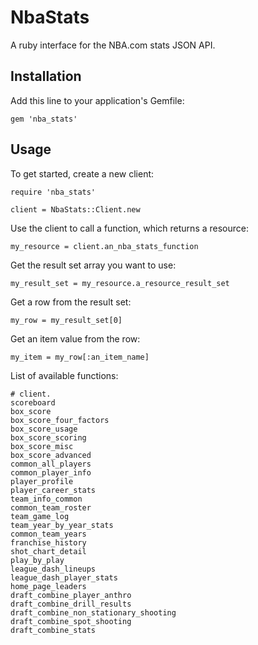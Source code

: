 # NbaStats

A ruby interface for the NBA.com stats JSON API.

## Installation

Add this line to your application's Gemfile:

    gem 'nba_stats'

## Usage

To get started, create a new client:

    require 'nba_stats'

    client = NbaStats::Client.new

Use the client to call a function, which returns a resource:

    my_resource = client.an_nba_stats_function

Get the result set array you want to use:

    my_result_set = my_resource.a_resource_result_set

Get a row from the result set:

    my_row = my_result_set[0]

Get an item value from the row:

    my_item = my_row[:an_item_name]

List of available functions:

    # client.
    scoreboard
    box_score
    box_score_four_factors
    box_score_usage
    box_score_scoring
    box_score_misc
    box_score_advanced
    common_all_players
    common_player_info
    player_profile
    player_career_stats
    team_info_common
    common_team_roster
    team_game_log
    team_year_by_year_stats
    common_team_years
    franchise_history
    shot_chart_detail
    play_by_play
    league_dash_lineups
    league_dash_player_stats
    home_page_leaders
    draft_combine_player_anthro
    draft_combine_drill_results
    draft_combine_non_stationary_shooting
    draft_combine_spot_shooting
    draft_combine_stats
